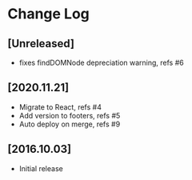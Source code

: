 # Change Log

## [Unreleased]
  - fixes findDOMNode depreciation warning, refs #6

## [2020.11.21]
  - Migrate to React, refs #4
  - Add version to footers, refs #5
  - Auto deploy on merge, refs #9

## [2016.10.03]
  - Initial release
